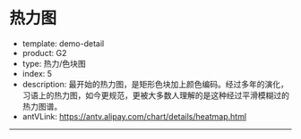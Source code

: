 # 热力图

- template: demo-detail
- product: G2
- type: 热力/色块图
- index: 5
- description: 最开始的热力图，是矩形色块加上颜色编码。经过多年的演化，习语上的热力图，如今更规范，更被大多数人理解的是这种经过平滑模糊过的热力图谱。
- antVLink: https://antv.alipay.com/chart/details/heatmap.html
----

<script>
//模拟数据，用户使用时可用真实数据代替
var data = [];
for(var i = 0; i <= 20; i ++) {
	for(var j = 0; j <= 20; j ++) {
		var x = i*25.6;
		var y = j*19.2;
		if((x>220&&x<360)&&(y>70&&y<230)){
			var z = Math.random()*(400);
		}else if((x>320&&x<500)&&(y>230&&y<380)){
			var z = Math.random()*(200);
		}else{
			var z  = Math.random()*(100);
		}

		data.push({
			x: x,
			y: y,
			value: z
		});
	}
}

var chart = new G2.Chart({
	id: 'c1',
	width: 800,
	height: 500
});

//为了将数据与图片上的位置完全吻合，我们需要将横轴和纵轴的范围设定为数据对应范围，并将范围优化处理关闭
var defs = {
	'x': {
		type: 'linear',
		min: 0,
		max: 512,
		nice: false//优化处理关闭
	},
	'y': {
		type: 'linear',
		min: 0,
		max: 384,
		nice: false
	}
};

//由于数据坐标的原点在左下角，但是图片坐标原点在左上角，所以需要将数据坐标翻转
chart.coord().reflect();

//使用图片后可以隐藏坐标轴
chart.axis(false);
chart.source(data,defs);
chart.heatmap().position('x*y').color('value').size(40);//为了呈献更好的效果，需要调整热力图的叠加范围

//引入背景图片
chart.guide().image([0,384],[512,0],{
	src: 'https://zos.alipayobjects.com/rmsportal/psmMpWXLgUvKtbm.jpg'
});
chart.render();

</script>

